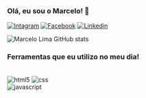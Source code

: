 ### Olá, eu sou o Marcelo! 🤖


[![Intagram](https://img.shields.io/badge/Instagram-E4405F?style=for-the-badge&logo=instagram&logoColor=white)](https://instagram.com/marckk_araujo?utm_source=qr&igshid=ZDc4ODBmNjlmNQ%3D%3D)
[![Facebook](https://img.shields.io/badge/Facebook-1877F2?style=for-the-badge&logo=facebook&logoColor=white
)](https://www.facebook.com/profile.php?id=100083273835302&mibextid=ZbWKwL)
[![Linkedin](https://img.shields.io/badge/LinkedIn-0077B5?style=for-the-badge&logo=linkedin&logoColor=white
)](https://www.linkedin.com/in/marcelo-ara%C3%BAjo-8a8332178)


![Marcelo Lima GitHub stats](https://github-readme-stats.vercel.app/api?username=MarceloAL3&show_icons=true&theme=radical)

### Ferramentas que eu utilizo no meu dia!

<div style= "display: incline_black"><br/>
<img align="center" alt="html5" src="https://img.shields.io/badge/HTML5-E34F26?style=for-the-badge&logo=html5&logoColor=white">
<img align="center" alt="css" src="https://img.shields.io/badge/CSS3-1572B6?style=for-the-badge&logo=css3&logoColor=white">
<div> <img align="center" alt="javascript" src="https://img.shields.io/badge/JavaScript-F7DF1E?style=for-the-badge&logo=javascript&logoColor=black"<div>

<!---
MarceloAL3/MarceloAL3 is a ✨ special ✨ repository because its `README.md` (this file) appears on your GitHub profile.
You can click the Preview link to take a look at your changes.
--->
